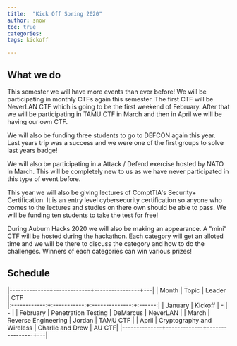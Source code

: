 ```yaml
---
title:  "Kick Off Spring 2020"
author: snow
toc: true
categories: 
tags: kickoff

---
```


## What we do

This semester we will have more events than ever before!
We will be participating in monthly CTFs again this semester.
The first CTF will be NeverLAN CTF which is going to be the first weekend of February. After that we will be participating in TAMU CTF in March and then in April we will be having our own CTF.

We will also be funding three students to go to DEFCON again this year.
Last years trip was a success and we were one of the first groups to solve last years badge!

We will also be participating in a Attack / Defend exercise hosted by NATO in March.
This will be completely new to us as we have never participated in this type of event before. 

This year we will also be giving lectures of ComptTIA's Security+ Certification.
It is an entry level cybersecurity certification so anyone who comes to the lectures and studies on there own should be able to pass.
We will be funding ten students to take the test for free!

During Auburn Hacks 2020 we will also be making an appearance.
A "mini" CTF will be hosted during the hackathon.
Each category will get an alloted time and we will be there to discuss the category and how to do the challenges.
Winners of each categories can win various prizes!

## Schedule 

|--------------+-------------+----------------+---|
| Month         | Topic      | Leader          |  CTF     
|:------------:+:-----------:+:--------------:+:------:|
| January | Kickoff | - | - |
| February | Penetration Testing |	DeMarcus | NeverLAN |
| March | Reverse Engineering |	Jordan |    TAMU CTF | 
| April | Cryptography and Wireless | Charlie and Drew | AU CTF|
|--------------+-------------+----------------+---|
